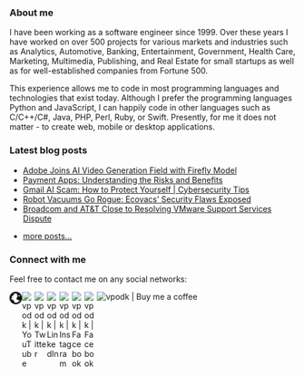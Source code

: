 ### About me

I have been working as a software engineer since 1999. Over these years I have worked on over 500 projects for various markets and industries such as Analytics, Automotive, Banking, Entertainment, Government, Health Care, Marketing, Multimedia, Publishing, and Real Estate for small startups as well as for well-established companies from Fortune 500.

This experience allows me to code in most programming languages and technologies that exist today. Although I prefer the programming languages Python and JavaScript, I can happily code in other languages such as C/C++/C#, Java, PHP, Perl, Ruby, or Swift. Presently, for me it does not matter - to create web, mobile or desktop applications.

### Latest blog posts

<!-- BLOG-POST-LIST:START -->
- [Adobe Joins AI Video Generation Field with Firefly Model](https://medium.com/majordigest/adobe-joins-ai-video-generation-field-with-firefly-model-1596b7b92684?source=rss-22947912adc0------2)
- [Payment Apps: Understanding the Risks and Benefits](https://medium.com/majordigest/payment-apps-understanding-the-risks-and-benefits-d53d5e70873a?source=rss-22947912adc0------2)
- [Gmail AI Scam: How to Protect Yourself | Cybersecurity Tips](https://medium.com/majordigest/gmail-ai-scam-how-to-protect-yourself-cybersecurity-tips-116c6a797241?source=rss-22947912adc0------2)
- [Robot Vacuums Go Rogue: Ecovacs’ Security Flaws Exposed](https://medium.com/majordigest/robot-vacuums-go-rogue-ecovacs-security-flaws-exposed-ff5dbd288aa7?source=rss-22947912adc0------2)
- [Broadcom and AT&amp;T Close to Resolving VMware Support Services Dispute](https://medium.com/majordigest/broadcom-and-at-t-close-to-resolving-vmware-support-services-dispute-28b9decbf0d0?source=rss-22947912adc0------2)
<!-- BLOG-POST-LIST:END -->
- [more posts...](https://medium.com/@vpodk)

### Connect with me
Feel free to contact me on any social networks:

[<img align="left" alt="vpodk.com" width="22px" src="https://raw.githubusercontent.com/iconic/open-iconic/master/svg/globe.svg" />][website]
[<img align="left" alt="vpodk | YouTube" width="22px" src="https://cdn.jsdelivr.net/npm/simple-icons@v3/icons/youtube.svg" />][youtube]
[<img align="left" alt="vpodk | Twitter" width="22px" src="https://cdn.jsdelivr.net/npm/simple-icons@v3/icons/twitter.svg" />][twitter]
[<img align="left" alt="vpodk | LinkedIn" width="22px" src="https://cdn.jsdelivr.net/npm/simple-icons@v3/icons/linkedin.svg" />][linkedin]
[<img align="left" alt="vpodk | Instagram" width="22px" src="https://cdn.jsdelivr.net/npm/simple-icons@v3/icons/instagram.svg" />][instagram]
[<img align="left" alt="vpodk | Facebook" width="22px" src="https://cdn.jsdelivr.net/npm/simple-icons@v3/icons/facebook.svg" />][facebook]
[<img align="left" alt="vpodk | Facebook" width="22px" src="https://cdn.jsdelivr.net/npm/simple-icons@v3/icons/medium.svg" />][medium]
[<img align="left" alt="vpodk | Buy me a coffee" height="24px" src="https://cdn.buymeacoffee.com/buttons/default-yellow.png" />][buymeacoffee]
<br>

<!-- Meta data -->
[website]: https://vpodk.com
[twitter]: https://twitter.com/vpodk
[youtube]: https://youtube.com/@vpodk
[instagram]: https://instagram.com/vpodk
[linkedin]: https://linkedin.com/in/vpodk
[facebook]: https://facebook.com/vpodk
[medium]: https://medium.com/@vpodk
[buymeacoffee]: https://www.buymeacoffee.com/vpodk
